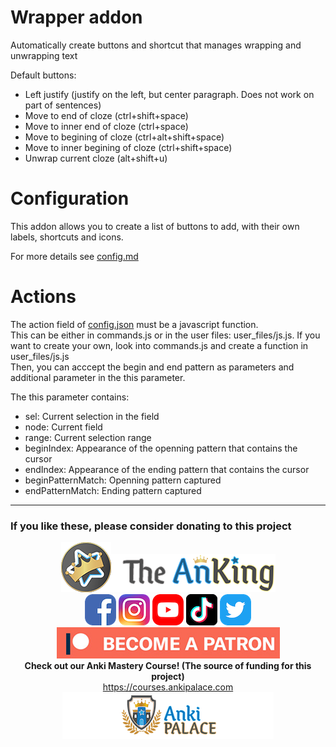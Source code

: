 Wrapper addon
===
Automatically create buttons and shortcut that manages wrapping and unwrapping text

Default buttons:
- Left justify (justify on the left, but center paragraph. Does not work on part of sentences)
- Move to end of cloze (ctrl+shift+space)
- Move to inner end of cloze (ctrl+space)
- Move to begining of cloze (ctrl+alt+shift+space)
- Move to inner begining of cloze (ctrl+shift+space)
- Unwrap current cloze (alt+shift+u)

Configuration
===
This addon allows you to create a list of buttons to add, with their own labels, shortcuts and icons.

For more details see [config.md](config.md)

Actions
===
The action field of [config.json](config.json) must be a javascript function.  
This can be either in commands.js or in the user files: user\_files/js.js.
If you want to create your own, look into commands.js and create a function in user\_files/js.js  
Then, you can acccept the begin and end pattern as parameters and additional parameter in the this parameter.  

The this parameter contains:
- sel: Current selection in the field
- node: Current field
- range: Current selection range
- beginIndex: Appearance of the openning pattern that contains the cursor
- endIndex: Appearance of the ending pattern that contains the cursor
- beginPatternMatch: Openning pattern captured
- endPatternMatch: Ending pattern captured


---
### If you like these, please consider donating to this project

<p align="center">
<a href="https://www.ankingmed.com" rel="nofollow"><img src="https://raw.githubusercontent.com/AnKingMed/My-images/master/AnKing/AnKingSmall.png?raw=true"></a><a href="https://www.ankingmed.com" rel="nofollow"><img src="https://raw.githubusercontent.com/AnKingMed/My-images/master/AnKing/TheAnKing.png?raw=true"></a>
  <br>
  <a href="https://www.facebook.com/ankingmed" rel="nofollow"><img src="https://raw.githubusercontent.com/AnKingMed/My-images/master/Social/FB.png?raw=true"></a>     <a href="https://www.instagram.com/ankingmed" rel="nofollow"><img src="https://raw.githubusercontent.com/AnKingMed/My-images/master/Social/Instagram.png?raw=true"></a>     <a href="https://www.youtube.com/theanking" rel="nofollow"><img src="https://raw.githubusercontent.com/AnKingMed/My-images/master/Social/YT.png?raw=true"></a>     <a href="https://www.tiktok.com/@ankingmed" rel="nofollow"><img src="https://raw.githubusercontent.com/AnKingMed/My-images/master/Social/TikTok.png?raw=true"></a>     <a href="https://www.twitter.com/ankingmed" rel="nofollow"><img src="https://raw.githubusercontent.com/AnKingMed/My-images/master/Social/Twitter.png?raw=true"></a>
  <br>
<a href="https://www.ankipalace.com/membership" rel="nofollow"><img src="https://raw.githubusercontent.com/AnKingMed/My-images/master/AnKing/Patreon.jpg?raw=true"></a>
<br>
<b>Check out our Anki Mastery Course! (The source of funding for this project)</b><br>
          <a href="https://courses.ankipalace.com/?utm_source=anking_bg_add-on&amp;utm_medium=anki_add-on_page&amp;utm_campaign=mastery_course" rel="nofollow">https://courses.ankipalace.com</a>
<a href="https://courses.ankipalace.com/?utm_source=anking_bg_add-on&amp;utm_medium=anki_add-on_page&amp;utm_campaign=mastery_course" rel="nofollow">
  <br>
  <img src="https://raw.githubusercontent.com/AnKingMed/My-images/master/AnKing/AnkiPalace.png?raw=true"></a></p>

